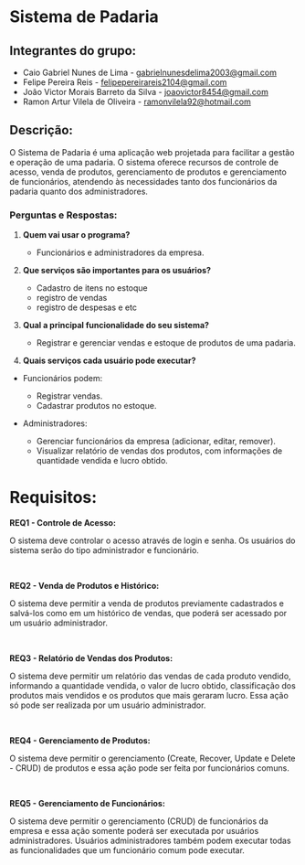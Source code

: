 # Sistema de Padaria

## Integrantes do grupo:
- Caio Gabriel Nunes de Lima - gabrielnunesdelima2003@gmail.com
- Felipe Pereira Reis - felipepereirareis2104@gmail.com
- João Victor Morais Barreto da Silva - joaovictor8454@gmail.com
- Ramon Artur Vilela de Oliveira - ramonvilela92@hotmail.com

## Descrição:
O Sistema de Padaria é uma aplicação web projetada para facilitar a gestão e operação de uma padaria. O sistema oferece recursos de controle de acesso, venda de produtos, gerenciamento de produtos e gerenciamento de funcionários, atendendo às necessidades tanto dos funcionários da padaria quanto dos administradores.

### Perguntas e Respostas:

1. **Quem vai usar o programa?**
   - Funcionários e administradores da empresa.


2. **Que serviços são importantes para os usuários?**
   - Cadastro de itens no estoque
   -  registro de vendas
   -  registro de despesas e etc


3. **Qual a principal funcionalidade do seu sistema?**
   - Registrar e gerenciar vendas e estoque de produtos de uma padaria.


4. **Quais serviços cada usuário pode executar?**
- Funcionários podem:
  - Registrar vendas.
  - Cadastrar produtos no estoque.


- Administradores:
  - Gerenciar funcionários da empresa (adicionar, editar, remover).
  - Visualizar relatório de vendas dos produtos, com informações de quantidade vendida e lucro obtido.

# Requisitos:

**REQ1 - Controle de Acesso:**

   O sistema deve controlar o acesso através de login e senha. Os usuários do sistema serão do tipo administrador e funcionário.

<br>

**REQ2 - Venda de Produtos e Histórico:**

   O sistema deve permitir a venda de produtos previamente cadastrados e salvá-los como em um histórico de vendas, que poderá ser acessado por um usuário administrador.

<br>

**REQ3 - Relatório de Vendas dos Produtos:**

   O sistema deve permitir um relatório das vendas de cada produto vendido, informando a quantidade vendida, o valor de lucro obtido, classificação dos produtos mais vendidos e os produtos que mais geraram lucro. Essa ação só pode ser realizada por um usuário administrador.

<br>

**REQ4 - Gerenciamento de Produtos:**

   O sistema deve permitir o gerenciamento (Create, Recover, Update e Delete - CRUD) de produtos e essa ação pode ser feita por funcionários comuns.

<br>

**REQ5 - Gerenciamento de Funcionários:**

   O sistema deve permitir o gerenciamento (CRUD) de funcionários da empresa e essa ação somente poderá ser executada por usuários administradores. Usuários administradores também podem executar todas as funcionalidades que um funcionário comum pode executar.
